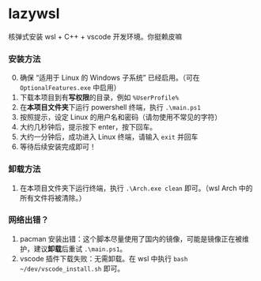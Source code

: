 # lazywsl

核弹式安装 wsl + C++ + vscode 开发环境。你挺赖皮嘛

### 安装方法

0. 确保 “适用于 Linux 的 Windows 子系统” 已经启用。（可在 `OptionalFeatures.exe` 中启用）
1. 下载本项目到有**写权限**的目录，例如 `%UserProfile%`
2. 在**本项目文件夹**下运行 powershell 终端，执行 `.\main.ps1`
3. 按照提示，设定 Linux 的用户名和密码（请勿使用不常见的字符）
4. 大约几秒钟后，提示按下 enter，按下回车。
5. 大约一分钟后，成功进入 Linux 终端，请输入 `exit` 并回车
6. 等待后续安装完成即可！

### 卸载方法

1. 在本项目文件夹下运行终端，执行 `.\Arch.exe clean` 即可。（wsl Arch 中的所有文件将被清除。）

### 网络出错？

1. pacman 安装出错：这个脚本尽量使用了国内的镜像，可能是镜像正在被维护，建议**卸载**后重试 `.\main.ps1`。
2. vscode 插件下载失败：无需卸载。在 wsl 中执行 `bash ~/dev/vscode_install.sh` 即可。
